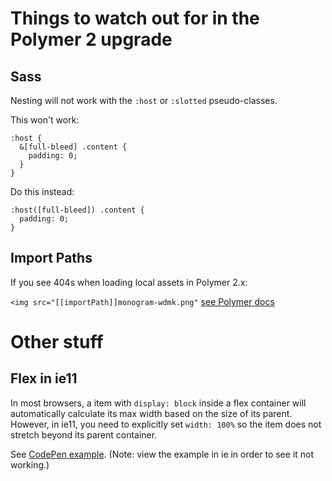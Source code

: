 # Things to watch out for in the Polymer 2 upgrade

## Sass
Nesting will not work with the `:host` or `:slotted` pseudo-classes.

This won't work:
```
:host {
  &[full-bleed] .content {
    padding: 0;
  }
}
```
Do this instead:
```
:host([full-bleed]) .content {
  padding: 0;
}
```

## Import Paths
If you see 404s when loading local assets in Polymer 2.x:

`<img src="[[importPath]]monogram-wdmk.png"`
[see Polymer docs](https://www.polymer-project.org/2.0/docs/devguide/dom-template#urls-in-templates)

# Other stuff

## Flex in ie11

In most browsers, a item with `display: block` inside a flex container will automatically calculate its max width based on the size of its parent. However, in ie11, you need to explicitly set `width: 100%` so the item does not stretch beyond its parent container.

See [CodePen example](https://codepen.io/talimarcus/pen/zpKXpN). (Note: view the example in ie in order to see it not working.)
